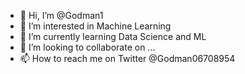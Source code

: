 - 👋 Hi, I’m @Godman1
- 👀 I’m interested in Machine Learning
- 🌱 I’m currently learning Data Science and ML
- 💞️ I’m looking to collaborate on ...
- 📫 How to reach me on Twitter @Godman06708954

<!---
Godman1/Godman1 is a ✨ special ✨ repository because its `README.md` (this file) appears on your GitHub profile.
You can click the Preview link to take a look at your changes.
--->
